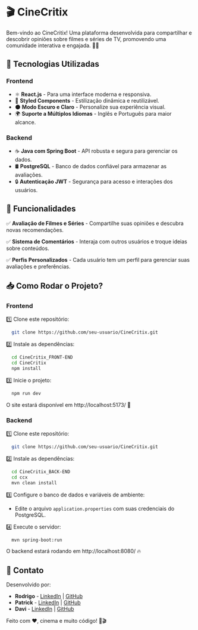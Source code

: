 # 🎬 CineCritix
Bem-vindo ao CineCritix! Uma plataforma desenvolvida para compartilhar e descobrir opiniões sobre filmes e séries de TV, promovendo uma comunidade interativa e engajada. 🍿✨

## 🚀 Tecnologias Utilizadas

### Frontend
- ⚛️ **React.js** - Para uma interface moderna e responsiva.
- 🎨 **Styled Components** - Estilização dinâmica e reutilizável.
- 🌑 **Modo Escuro e Claro** - Personalize sua experiência visual.
- 🌍 **Suporte a Múltiplos Idiomas** - Inglês e Português para maior alcance.

### Backend
- ☕ **Java com Spring Boot** - API robusta e segura para gerenciar os dados.
- 🛢️ **PostgreSQL** - Banco de dados confiável para armazenar as avaliações.
- 🔒 **Autenticação JWT** - Segurança para acesso e interações dos usuários.

## 🎨 Funcionalidades
✅ **Avaliação de Filmes e Séries** - Compartilhe suas opiniões e descubra novas recomendações.

✅ **Sistema de Comentários** - Interaja com outros usuários e troque ideias sobre conteúdos.

✅ **Perfis Personalizados** - Cada usuário tem um perfil para gerenciar suas avaliações e preferências.

## 📥 Como Rodar o Projeto?

### Frontend
1️⃣ Clone este repositório:
```bash
  git clone https://github.com/seu-usuario/CineCritix.git
```
2️⃣ Instale as dependências:
```bash
  cd CineCritix_FRONT-END
  cd CineCritix
  npm install
```
3️⃣ Inicie o projeto:
```bash
  npm run dev
```
O site estará disponível em http://localhost:5173/ 🚀

### Backend
1️⃣ Clone este repositório:
```bash
  git clone https://github.com/seu-usuario/CineCritix.git
```
2️⃣ Instale as dependências:
```bash
  cd CineCritix_BACK-END
  cd ccx
  mvn clean install
```
3️⃣ Configure o banco de dados e variáveis de ambiente:
   - Edite o arquivo `application.properties` com suas credenciais do PostgreSQL.

4️⃣ Execute o servidor:
```bash
  mvn spring-boot:run
```
O backend estará rodando em http://localhost:8080/ 🔥

## 📩 Contato
Desenvolvido por:
- **Rodrigo** - [LinkedIn](https://www.linkedin.com/in/devrodrigo-carvalho/) | [GitHub](https://github.com/Rodrigo5431)
- **Patrick** - [LinkedIn](https://www.linkedin.com/in/patrick-gonçalves-66621b1b9/) | [GitHub](https://github.com/pckzin01)
- **Davi** - [LinkedIn](https://www.linkedin.com/in/davi-soares-antunes-17a652293/) | [GitHub](https://github.com/DaviSoaresA)

Feito com ❤️, cinema e muito código! 🚀🎬

